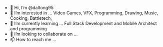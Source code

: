 - 👋 Hi, I’m @daltong95
- 👀 I’m interested in ... Video Games, VFX, Programming, Drawing, Music, Cooking, Battletech, 
- 🌱 I’m currently learning ... Full Stack Development and Mobile Architect and programming
- 💞️ I’m looking to collaborate on ...
- 📫 How to reach me ...

<!---
daltong95/daltong95 is a ✨ special ✨ repository because its `README.md` (this file) appears on your GitHub profile.
You can click the Preview link to take a look at your changes.
--->
